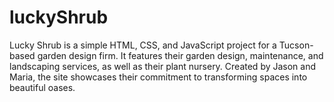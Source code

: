 # luckyShrub
Lucky Shrub is a simple HTML, CSS, and JavaScript project for a Tucson-based garden design firm. It features their garden design, maintenance, and landscaping services, as well as their plant nursery. Created by Jason and Maria, the site showcases their commitment to transforming spaces into beautiful oases.
